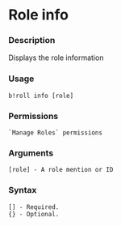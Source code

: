 # Role info

### **Description**

Displays the role information

### Usage

```
b!roll info [role]
```

### Permissions

```
`Manage Roles` permissions
```

### Arguments

```
[role] - A role mention or ID
```

### Syntax

```
[] - Required.
{} - Optional.
```
